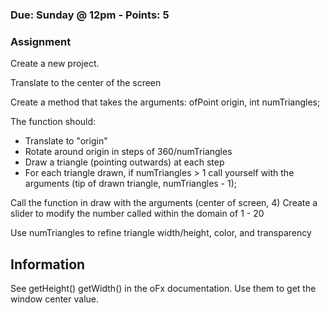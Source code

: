 ### Due: Sunday @ 12pm - Points: 5
### Assignment

Create a new project.

Translate to the center of the screen

Create a method that takes the arguments: ofPoint origin, int numTriangles;

The function should:
* Translate to "origin"
* Rotate around origin in steps of 360/numTriangles 
* Draw a triangle (pointing outwards) at each step
* For each triangle drawn, if numTriangles > 1 call yourself with the arguments (tip of drawn triangle, numTriangles - 1);

Call the function in draw with the arguments (center of screen, 4)
Create a slider to modify the number called within the domain of 1 - 20

Use numTriangles to refine triangle width/height, color, and transparency


## Information
See getHeight() getWidth() in the oFx documentation.  Use them to get the window center value.

